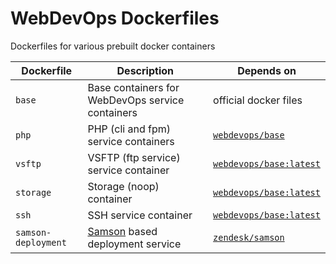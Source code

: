 # WebDevOps Dockerfiles

Dockerfiles for various prebuilt docker containers


Dockerfile                  | Description                                                                        | Depends on                                                           |
--------------------------- | ---------------------------------------------------------------------------------- | -------------------------------------------------------------------- |
`base`                      | Base containers for WebDevOps service containers                                   | official docker files                                                |
`php`                       | PHP (cli and fpm) service containers                                               | [`webdevops/base`](https://hub.docker.com/r/webdevops/base/)         |
`vsftp`                     | VSFTP (ftp service) service container                                              | [`webdevops/base:latest`](https://hub.docker.com/r/webdevops/base/)  |
`storage`                   | Storage (noop) container                                                           | [`webdevops/base:latest`](https://hub.docker.com/r/webdevops/base/)  |
`ssh`                       | SSH service container                                                              | [`webdevops/base:latest`](https://hub.docker.com/r/webdevops/base/)  |
`samson-deployment`         | [Samson](https://github.com/webdevops/samson-deployment) based deployment service  | [`zendesk/samson`](https://hub.docker.com/r/zendesk/samson/)         |
